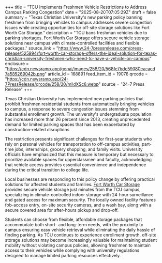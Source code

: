 +++
title = "TCU Implements Freshmen Vehicle Restrictions to Address Campus Parking Congestion"
date = "2025-08-20T07:05:29Z"
draft = false
summary = "Texas Christian University's new parking policy banning freshmen from bringing vehicles to campus addresses severe congestion issues while creating opportunities for off-site storage solutions like Fort Worth Car Storage."
description = "TCU bans freshman vehicles due to parking shortages. Fort Worth Car Storage offers secure vehicle storage solutions near campus with climate-controlled facilities and flexible packages."
source_link = "https://www.24-7pressrelease.com/press-release/525994/fort-worth-car-storage-offers-the-ideal-solution-for-texas-christian-university-freshmen-who-need-to-have-a-vehicle-on-campus"
enclosure = "https://cdn.newsramp.app/genai/images/258/20/568fe7bde59080cacacd7a585269042b.png"
article_id = 168891
feed_item_id = 19078
qrcode = "https://cdn.newsramp.app/24-7PressRelease/qrcode/258/20/mildXSc8.webp"
source = "24-7 Press Release"
+++

<p>Texas Christian University has implemented new parking policies that prohibit freshmen residential students from automatically bringing vehicles to campus, a response to severe congestion issues stemming from substantial enrollment growth. The university's undergraduate population has increased more than 26 percent since 2013, creating unprecedented demand for limited parking spaces that has been exacerbated by construction-related disruptions.</p><p>The restriction presents significant challenges for first-year students who rely on personal vehicles for transportation to off-campus activities, part-time jobs, internships, grocery shopping, and family visits. University officials have emphasized that this measure is temporary but necessary to prioritize available spaces for upperclassmen and faculty, acknowledging that vehicle access provides essential convenience and independence during the critical transition to college life.</p><p>Local businesses are responding to this policy change by offering practical solutions for affected students and families. <a href="https://www.fortworthcarstorage.com" rel="nofollow" target="_blank">Fort Worth Car Storage</a> provides secure vehicle storage just minutes from the TCU campus, specializing in climate-controlled indoor storage with 24-hour surveillance and gated access for maximum security. The locally owned facility features fob-access entry, on-site security cameras, and a wash bay, along with a secure covered area for after-hours pickup and drop-off.</p><p>Students can choose from flexible, affordable storage packages that accommodate both short- and long-term needs, with the proximity to campus ensuring easy vehicle retrieval while eliminating the daily hassle of finding parking. As TCU continues to experience enrollment growth, off-site storage solutions may become increasingly valuable for maintaining student mobility without violating campus policies, allowing freshmen to maintain access to their vehicles while complying with university regulations designed to manage limited parking resources effectively.</p>